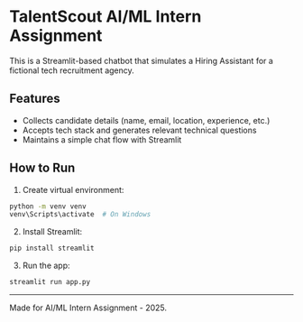 
# TalentScout AI/ML Intern Assignment

This is a Streamlit-based chatbot that simulates a Hiring Assistant for a fictional tech recruitment agency.

## Features
- Collects candidate details (name, email, location, experience, etc.)
- Accepts tech stack and generates relevant technical questions
- Maintains a simple chat flow with Streamlit

## How to Run

1. Create virtual environment:
```bash
python -m venv venv
venv\Scripts\activate  # On Windows
```
2. Install Streamlit:
```bash
pip install streamlit
```
3. Run the app:
```bash
streamlit run app.py
```

---

Made for AI/ML Intern Assignment - 2025.
